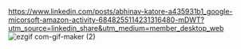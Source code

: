 https://www.linkedin.com/posts/abhinav-katore-a435931b1_google-micorsoft-amazon-activity-6848255114231316480-mDWT?utm_source=linkedin_share&utm_medium=member_desktop_web
![ezgif com-gif-maker (2)](https://user-images.githubusercontent.com/67780238/160436676-0eda4aff-27bc-4664-81eb-f3cb9d6303b2.gif)

